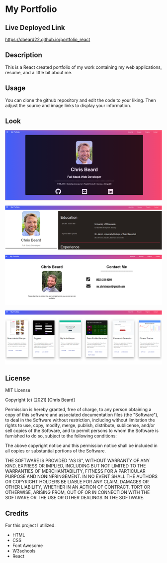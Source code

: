 # My Portfolio

## Live Deployed Link

https://cbeard22.github.io/portfolio_react

## Description

This is a React created portfolio of my work containing my web applications, resume, and a little bit about me.

## Usage

You can clone the github repository and edit the code to your liking. Then adjust the source and image links to display your information. 

## Look

![Screenshot of finished Portfolio](./public/img/screenshot.PNG)

![Screenshot of resume page](./public/img/resumeSS.png)

![Screenshot of contact page](./public/img/contact.png)

![Screenshot of projects page](./public/img/projects.png)
## License

MIT License

Copyright (c) [2021] [Chris Beard]

Permission is hereby granted, free of charge, to any person obtaining a copy of this software and associated documentation files (the "Software"), to deal in the Software without restriction, including without limitation the rights to use, copy, modify, merge, publish, distribute, sublicense, and/or sell copies of the Software, and to permit persons to whom the Software is furnished to do so, subject to the following conditions:

The above copyright notice and this permission notice shall be included in all copies or substantial portions of the Software.

THE SOFTWARE IS PROVIDED "AS IS", WITHOUT WARRANTY OF ANY KIND, EXPRESS OR IMPLIED, INCLUDING BUT NOT LIMITED TO THE WARRANTIES OF MERCHANTABILITY, FITNESS FOR A PARTICULAR PURPOSE AND NONINFRINGEMENT. IN NO EVENT SHALL THE AUTHORS OR COPYRIGHT HOLDERS BE LIABLE FOR ANY CLAIM, DAMAGES OR OTHER LIABILITY, WHETHER IN AN ACTION OF CONTRACT, TORT OR OTHERWISE, ARISING FROM, OUT OF OR IN CONNECTION WITH THE SOFTWARE OR THE USE OR OTHER DEALINGS IN THE SOFTWARE.

## Credits

For this project I utilized:

  - HTML
  - CSS
  - Font Awesome
  - W3schools
  - React
